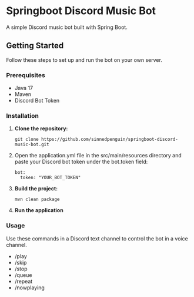# Springboot Discord Music Bot

A simple Discord music bot built with Spring Boot.

## Getting Started

Follow these steps to set up and run the bot on your own server.

### Prerequisites

- Java 17
- Maven
- Discord Bot Token

### Installation

1. **Clone the repository:**
   
   ```shell
   git clone https://github.com/sinnedpenguin/springboot-discord-music-bot.git

2. Open the application.yml file in the src/main/resources directory and paste your Discord bot token under the bot.token field:

   ```shell
   bot:
     token: "YOUR_BOT_TOKEN"

3. **Build the project:**

   ```shell
   mvn clean package

4. **Run the application**

### Usage

Use these commands in a Discord text channel to control the bot in a voice channel.

* /play
* /skip
* /stop
* /queue
* /repeat
* /nowplaying
